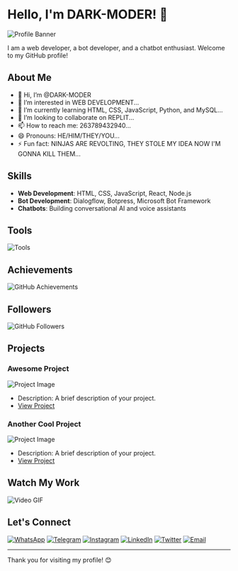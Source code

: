# Hello, I'm DARK-MODER! 👋

![Profile Banner](https://your-image-url.com) <!-- Replace with your image URL -->

I am a web developer, a bot developer, and a chatbot enthusiast. Welcome to my GitHub profile!

## About Me

- 👋 Hi, I’m @DARK-MODER
- 👀 I’m interested in WEB DEVELOPMENT...
- 🌱 I’m currently learning HTML, CSS, JavaScript, Python, and MySQL...
- 💞️ I’m looking to collaborate on REPLIT...
- 📫 How to reach me: 263789432940...
- 😄 Pronouns: HE/HIM/THEY/YOU...
- ⚡ Fun fact: NINJAS ARE REVOLTING, THEY STOLE MY IDEA NOW I'M GONNA KILL THEM...

## Skills

- **Web Development**: HTML, CSS, JavaScript, React, Node.js
- **Bot Development**: Dialogflow, Botpress, Microsoft Bot Framework
- **Chatbots**: Building conversational AI and voice assistants

## Tools

![Tools](https://img.shields.io/badge/Tools-HTML%20%7C%20CSS%20%7C%20JavaScript%20%7C%20React%20%7C%20Node.js%20%7C%20Python%20%7C%20MySQL-blue)

## Achievements

![GitHub Achievements](https://github-profile-trophy.vercel.app/?username=your-github-username&theme=darkhub) <!-- Replace with your GitHub username -->

## Followers

![GitHub Followers](https://img.shields.io/github/followers/your-github-username?label=Follow&style=social) <!-- Replace with your GitHub username -->

## Projects

### Awesome Project
![Project Image](https://your-project-image-url.com) <!-- Replace with your project image URL -->
- Description: A brief description of your project.
- [View Project](https://github.com/your-github-username/your-project-repo) <!-- Replace with your project repo URL -->

### Another Cool Project
![Project Image](https://your-project-image-url.com) <!-- Replace with your project image URL -->
- Description: A brief description of your project.
- [View Project](https://github.com/your-github-username/your-project-repo) <!-- Replace with your project repo URL -->

## Watch My Work

![Video GIF](https://your-video-gif-url.com) <!-- Replace with your video GIF URL -->

## Let's Connect

[![WhatsApp](https://img.shields.io/badge/WhatsApp-Contact-green)](https://wa.me/263789432940) <!-- Replace with your WhatsApp number -->
[![Telegram](https://img.shields.io/badge/Telegram-Join-blue)](https://t.me/your-telegram-username) <!-- Replace with your Telegram username -->
[![Instagram](https://img.shields.io/badge/Instagram-Follow-pink)](https://www.instagram.com/your-instagram-username) <!-- Replace with your Instagram username -->
[![LinkedIn](https://img.shields.io/badge/LinkedIn-Connect-blue)](https://www.linkedin.com/in/your-linkedin-profile) <!-- Replace with your LinkedIn profile URL -->
[![Twitter](https://img.shields.io/badge/Twitter-Follow-blue)](https://twitter.com/your-twitter-handle) <!-- Replace with your Twitter handle URL -->
[![Email](https://img.shields.io/badge/Email-Contact-red)](mailto:your-email@example.com) <!-- Replace with your email -->

---

Thank you for visiting my profile! 😊
